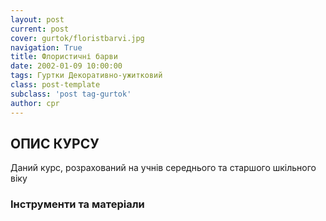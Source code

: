 ```yaml
---
layout: post
current: post
cover: gurtok/floristbarvi.jpg
navigation: True
title: Флористичні барви
date: 2002-01-09 10:00:00
tags: Гуртки Декоративно-ужитковий
class: post-template
subclass: 'post tag-gurtok'
author: cpr
---
```


## ОПИС КУРСУ

Даний курс, розрахований на учнів середнього та старшого шкільного віку

### Інструменти та матеріали
